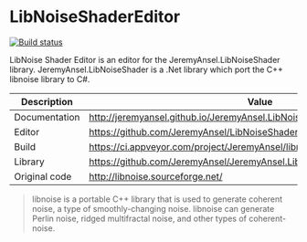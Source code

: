 # LibNoiseShaderEditor

[![Build status](https://ci.appveyor.com/api/projects/status/x6kgvc2qmm0w5fpv/branch/main?svg=true)](https://ci.appveyor.com/project/JeremyAnsel/libnoiseshadereditor/branch/main)

LibNoise Shader Editor is an editor for the JeremyAnsel.LibNoiseShader library.
JeremyAnsel.LibNoiseShader is a .Net library which port the C++ libnoise library to C#.

Description     | Value
----------------|----------------
Documentation   | http://jeremyansel.github.io/JeremyAnsel.LibNoiseShader
Editor          | https://github.com/JeremyAnsel/LibNoiseShaderEditor
Build           | https://ci.appveyor.com/project/JeremyAnsel/libnoiseshadereditor/branch/main
Library         | https://github.com/JeremyAnsel/JeremyAnsel.LibNoiseShader
Original code   | http://libnoise.sourceforge.net/

> libnoise is a portable C++ library that is used to generate coherent noise, a type of smoothly-changing noise. libnoise can generate Perlin noise, ridged multifractal noise, and other types of coherent-noise.
